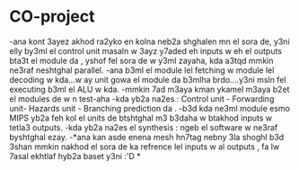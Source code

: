 # CO-project
-ana kont 3ayez akhod ra2yko en kolna neb2a shghalen mn el sora de, y3ni elly by3ml el control unit masaln w 3ayz y7aded eh inputs w eh el outputs bta3t el module da , yshof fel sora de w y3ml zayaha, kda a3tqd mmkin ne3raf neshtghal parallel.
-ana b3ml el module lel fetching w module lel decoding w kda...w ay unit gowa el module da b3mlha brdo....y3ni msln fel executing b3ml el ALU w kda.
-mmkin 7ad m3aya kman ykamel m3aya b2et el modules de w n test-aha
-kda yb2a na2es : Control unit - Forwarding unit- Hazards unit - Branching prediction da .
-b3d kda ne3ml module esmo MIPS yb2a feh kol el units de btshtghal m3 b3daha w btakhod inputs w tetla3 outputs.
-kda yb2a na2es el synthesis : ngeb el software w ne3raf byshtghal ezay.
-*ana kan asde enena mesh hn7tag nebny 3la shoghl b3d 3shan mmkin nakhod el sora de ka refrence lel inputs w al outputs , fa lw 7asal ekhtlaf hyb2a baset y3ni :'D *
